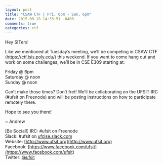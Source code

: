 ```yaml
---
layout: post
title: "CSAW CTF | Fri, 6pm - Sun, 6pm"
date: 2015-09-18 14:33:51 -0400
comments: true
categories: ctf
---
```


Hey SITers!

Like we mentioned at Tuesday’s meeting, we’ll be competing in CSAW CTF (https://ctf.isis.poly.edu/) this weekend. If you want to come hang out and work on some challenges, we’ll be in CSE E309 starting at:

Friday @ 6pm  
Saturday @ noon  
Sunday @ noon  

<!-- more -->

Can’t make those times? Don’t fret! We’ll be collaborating on the UFSIT IRC (#ufsit on Freenode) and will be posting instructions on how to participate remotely there.

Hope to see you there!

~ Andrew

[Be Social!]
IRC: #ufsit on Freenode  
Slack: #ufsit on [ufcise.slack.com](https://ufcise.slack.com)  
Website: [http://www.ufsit.org](http://www.ufsit.org)   
Facebook: [https://www.facebook.com/ufsit](https://www.facebook.com/ufsit)   
Twitter: [@ufsit](https://twitter.com)
